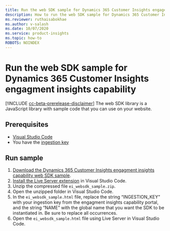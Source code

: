 ```yaml
---
title: Run the web SDK sample for Dynamics 365 Customer Insights engagement insights capability
description: How to run the web SDK sample for Dynamics 365 Customer Insights engagement insights capability
ms.reviewer: ruthaisabokhae
ms.author: v-salash
ms.date: 10/07/2020
ms.service: product-insights
ms.topic: how-to
ROBOTS: NOINDEX
---
```

# Run the web SDK sample for Dynamics 365 Customer Insights engagment insights capability

[!INCLUDE [cc-beta-prerelease-disclaimer]( ../includes/cc-beta-prerelease-disclaimer.md)]
The web SDK library is a JavaScript library with sample code that you can use on your website.
## Prerequisites

- [Visual Studio Code](https://code.visualstudio.com/)
- You have the [ingestion key](get-started-websdk.md)

## Run sample

1. [Download the Dynamics 365 Customer Insights engagment insights capability web SDK sample](https://download.pi.dynamics.com/sdk/EngagementInsightsSamples/ei_websdk_sample.zip).
2. [Install the Live Server extension](https://marketplace.visualstudio.com/items?itemName=ritwickdey.LiveServer) in Visual Studio Code.
3. Unzip the compressed file `ei_websdk_sample.zip`.
4. Open the unzipped folder in Visual Studio Code.
5. In the `ei_websdk_sample.html` file, replace the string “INGESTION_KEY” with your ingestion key from the engagment insights capability portal, and the string “NAME” with the global name that you want the SDK to be instantiated in. Be sure to replace all occurrences.
6. Open the `ei_websdk_sample.html` file using Live Server in Visual Studio Code.
